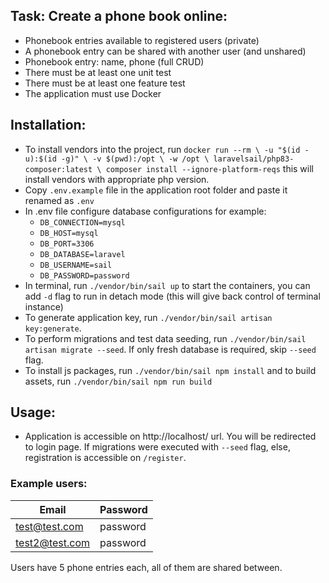 ## Task: Create a phone book online:

- Phonebook entries available to registered users (private)
- A phonebook entry can be shared with another user (and unshared)
- Phonebook entry: name, phone (full CRUD)
- There must be at least one unit test
- There must be at least one feature test
- The application must use Docker

## Installation:

- To install vendors into the project, run `docker run --rm \
  -u "$(id -u):$(id -g)" \
  -v $(pwd):/opt \
  -w /opt \
  laravelsail/php83-composer:latest \
  composer install --ignore-platform-reqs` this will install vendors with appropriate php version.
- Copy `.env.example` file in the application root folder and paste it renamed as `.env`
- In .env file configure database configurations for example:
    - `DB_CONNECTION=mysql`
    - `DB_HOST=mysql`
    - `DB_PORT=3306`
    - `DB_DATABASE=laravel`
    - `DB_USERNAME=sail`
    - `DB_PASSWORD=password`
- In terminal, run `./vendor/bin/sail up` to start the containers, you can add `-d` flag to run in detach mode (this
  will give back control of terminal instance)
- To generate application key, run `./vendor/bin/sail artisan key:generate`.
- To perform migrations and test data seeding, run `./vendor/bin/sail artisan migrate --seed`. If only fresh database is required, skip `--seed` flag.
- To install js packages, run `./vendor/bin/sail npm install` and to build assets, run `./vendor/bin/sail npm run build`

## Usage:
- Application is accessible on http://localhost/ url. You will be redirected to login page. If migrations were executed with `--seed` flag, else, registration is accessible on `/register`.

### Example users:

| Email          | Password |
|----------------|----------|
| test@test.com  | password |
| test2@test.com | password |

Users have 5 phone entries each, all of them are shared between.
